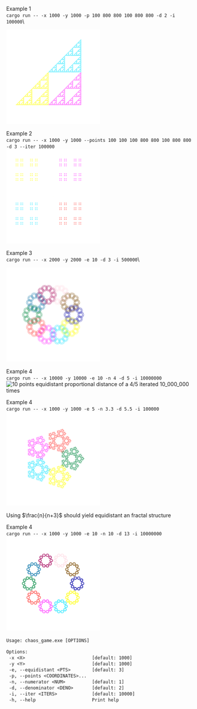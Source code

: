 Example 1\
`cargo run -- -x 1000 -y 1000 -p 100 800 800 100 800 800 -d 2 -i 100000`\
<!-- ![3 points with a proportional distance of half](./assets/image1.png){width=250; height=250; } -->
<img src="./assets/image1.png" alt="3 points with a proportional distance of half" width="250" height=250/>

Example 2\
`cargo run -- -x 1000 -y 1000 --points 100 100 100 800 800 100 800 800 -d 3 --iter 100000`\
<img src="./assets/image2.png" alt="4 points with a proportional distance of a 1/3" width="250" height=250/>

Example 3\
`cargo run -- -x 2000 -y 2000 -e 10 -d 3 -i 500000`\

<img src="./assets/image3.png" alt="10 points equidistant proportional distance of a third iterated 500_000 times" width="250" height=250/>

Example 4\
`cargo run -- -x 10000 -y 10000 -e 10 -n 4 -d 5 -i 10000000`\
<img src="./assets/image4.png" alt="10 points equidistant proportional distance of a 4/5 iterated 10_000_000 times" width="250" height=250/>

Example 4\
`cargo run -- -x 1000 -y 1000 -e 5 -n 3.3 -d 5.5 -i 100000`\
<img src="./assets/image5.png" alt="5 points equidistant proportional distance of a 3.3/5.5(=0.6) iterated 100_000 times" width="250" height=250/>


Using $\frac{n}{n+3}$ should yield equidistant an fractal structure

Example 4\
`cargo run -- -x 1000 -y 1000 -e 10 -n 10 -d 13 -i 10000000`\
<img src="./assets/image6.png" alt="10 points equidistant proportional distance of a 10/13 iterated 10_000_000 times" width="250" height=250/>

 ``Usage: chaos_game.exe [OPTIONS]``

 ```
 Options:
  -x <X>                         [default: 1000]
  -y <Y>                         [default: 1000]
  -e, --equidistant <PTS>        [default: 3]
  -p, --points <COORDINATES>...
  -n, --numerator <NUM>          [default: 1]
  -d, --denominator <DENO>       [default: 2]
  -i, --iter <ITERS>             [default: 10000]
  -h, --help                     Print help
  ```
